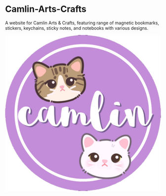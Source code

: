 # Camlin-Arts-Crafts
A website for Camlin Arts & Crafts, featuring range of magnetic bookmarks, stickers, keychains, sticky notes, and notebooks with various designs.

![img](https://github.com/rvnztolentino/Camlin-Arts-Crafts/blob/main/img/camlin_logo.png)

